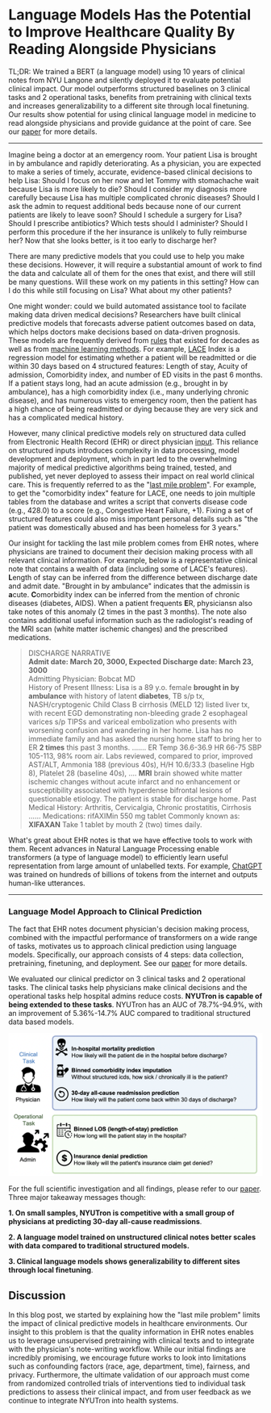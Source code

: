 # Language Models Has the Potential to Improve Healthcare Quality By Reading Alongside Physicians

TL;DR: We trained a BERT (a language model) using 10 years of clinical notes from NYU Langone and silently deployed it to evaluate potential clinical impact. Our model outperforms structured baselines on 3 clinical tasks and 2 operational tasks, benefits from pretraining with clinical texts and increases generalizability to a different site through local finetuning. Our results show potential for using clinical language model in medicine to read alongside physicians and provide guidance at the point of care. See our [paper](https://www.nature.com/articles/s41586-023-06160-y) for more details.


---


Imagine being a doctor at an emergency room. Your patient Lisa is brought in by ambulance and rapidly deteriorating. As a physician, you are expected to make a series of timely, accurate, evidence-based clinical decisions to help Lisa: Should I focus on her now and let Tommy with stomachache wait because Lisa is more likely to die? Should I consider my diagnosis more carefully because Lisa has multiple complicated chronic diseases? Should I ask the admin to request additional beds because none of our current patients are likely to leave soon? Should I schedule a surgery for Lisa? Should I prescribe antibiotics? Which tests should I administer? Should I perform this procedure if the her insurance is unlikely to fully reimburse her? Now that she looks better, is it too early to discharge her?

There are many predictive models that you could use to help you make these decisions. However, it will require a substantial amount of work to find the data and calculate all of them for the ones that exist, and there will still be many questions. Will these work on my patients in this setting? How can I do this while still focusing on Lisa? What about my other patients?

One might wonder: could we build automated assistance tool to facilate making data driven medical decisions? Researchers have built clinical predictive models that forecasts adverse patient outcomes based on data, which helps doctors make decisions based on data-driven prognosis. These models are frequently derived from [rules](https://en.wikipedia.org/wiki/Clinical_prediction_rule) that existed for decades as well as from [machine learning methods](https://ieeexplore.ieee.org/document/9134853). For example, [LACE](https://www.mdcalc.com/calc/3805/lace-index-readmission) Index is a regression model for estimating whether a patient will be readmitted or die within 30 days based on 4 structured features: Length of stay, Acuity of admission, Comorbidity index, and number of ED visits in the past 6 months. If a patient stays long, had an acute admission (e.g., brought in by ambulance), has a high comorbidity index (i.e., many underlying chronic disease), and has numerous vists to emergency room, then the patient has a high chance of being readmitted or dying because they are very sick and has a complicated medical history. 

However, many clinical predictive models rely on structured data culled from Electronic Health Record (EHR) or direct physician [input](https://www.mdcalc.com/calc/3917/charlson-comorbidity-index-cci). This reliance on structured inputs introduces complexity in data processing, model development and deployment, which in part led to the overwhelming majority of medical predictive algorithms being trained, tested, and published, yet never deployed to assess their impact on real world clinical care. This is frequently referred to as the "[last mile problem](https://bmcmedicine.biomedcentral.com/articles/10.1186/s12916-019-1426-2)". For example, to get the "comorbidity index" feature for LACE, one needs to join multiple tables from the database and writes a script that converts disease code (e.g., 428.0) to a score (e.g., Congestive Heart Failure, +1). Fixing a set of structured features could also miss important personal details such as "the patient was domestically abused and has been homeless for 3 years."

Our insight for tackling the last mile problem comes from EHR notes, where physicians are trained to document their decision making process with all relevant clinical information. For example, below is a representative clinical note that contains a wealth of data (including some of LACE's features). **L**ength of stay can be inferred from the difference between discharge date and admit date. "Brought in by ambulance" indicates that the admissin is **a**cute. **C**omorbidity index can be inferred from the mention of chronic diseases (diabetes, AIDS). When a patient frequents **E**R, physiciansn also take notes of this anomaly (2 times in the past 3 months). The note also contains additional useful information such as the radiologist's reading of the MRI scan (white matter ischemic changes) and the prescribed medications.

> DISCHARGE NARRATIVE    
> **Admit date: March 20, 3000,  Expected Discharge date: March 23, 3000**    
> Admitting Physician: Bobcat MD      
> History of Present Illness:  Lisa is a 89 y.o. female **brought in by ambulance** with history of latent **diabetes**, TB s/p tx, NASH/cryptogenic Child Class B cirrhosis (MELD 12) listed liver tx, with recent EGD demonstrating non-bleeding grade 2 esophageal varices s/p TIPSs and variceal embolization who presents with worsening confusion and wandering in her home. Lisa has no immediate family and has asked the nursing home staff to bring her to ER **2 times** this past 3 months. …….  ER Temp 36.6-36.9 HR 66-75 SBP 105-113, 98% room air. Labs reviewed, compared to prior, improved AST/ALT, Ammonia 188 (previous 40s),  H/H 10.6/33.3 (baseline Hgb 8), Platelet 28 (baseline 40s), .... **MRI** brain showed white matter ischemic changes without acute infarct and no enhancement or susceptibility  associated with hyperdense bifrontal lesions of questionable etiology. The patient is stable for discharge home.  Past Medical History: Arthritis, Cervicalgia, Chronic prostatitis, Cirrhosis …… Medications: rifAXIMin 550 mg tablet  Commonly known as:  **XIFAXAN**   Take 1 tablet by mouth 2 (two) times daily. 

What's great about EHR notes is that we have effective tools to work with them. Recent advances in Natural Language Processing enable transformers (a type of language model) to efficiently learn useful representation from large amount of unlabelled texts. For example, [ChatGPT](https://chat.openai.com/auth/login) was trained on hundreds of billions of tokens from the internet and outputs human-like utterances. 

---

### Language Model Approach to Clinical Prediction

The fact that EHR notes document physician's decision making process, combined with the impactful performance of transformers on a wide range of tasks, motivates us to approach clinical prediction using language models. Specifically, our approach consists of 4 steps: data collection, pretraining, finetuning, and deployment. See our [paper](https://www.nature.com/articles/s41586-023-06160-y) for more details.

We evaluated our clinical predictor on 3 clinical tasks and 2 operational tasks. The clinical tasks help physicians make clinical decisions and the operational tasks help hospital admins reduce costs. **NYUTron is capable of being extended to these tasks**. NYUTron has an AUC of 78.7%-94.9%, with an improvement of 5.36%-14.7% AUC compared to traditional structured data based models.

![Our battry of five tasks](imgs/five_tasks.png)

For the full scientific investigation and all findings, please refer to our [paper](https://www.nature.com/articles/s41586-023-06160-y). Three major takeaway messages though:

**1. On small samples, NYUTron is competitive with a small group of physicians at predicting 30-day all-cause readmissions**. 

**2. A language model trained on unstructured clinical notes better scales with data compared to traditional structured models.** 

**3. Clinical language models shows generalizability to different sites through local finetuning**. 


## Discussion
In this blog post, we started by explaining how the "last mile problem" limits the impact of clinical predictive models in healthcare environments. Our insight to this problem is that the quality information in EHR notes enables us to leverage unsupervised pretraining with clinical texts and to integrate with the physician's note-writing workflow. While our initial findings are incredibly promising, we encourage future works to look into limitations such as confounding factors (race, age, department, time), fairness, and privacy. Furthermore, the ultimate validation of our approach must come from randomized controlled trials of interventions tied to individual task predictions to assess their clinical impact, and from user feedback as we continue to integrate NYUTron into health systems. 
